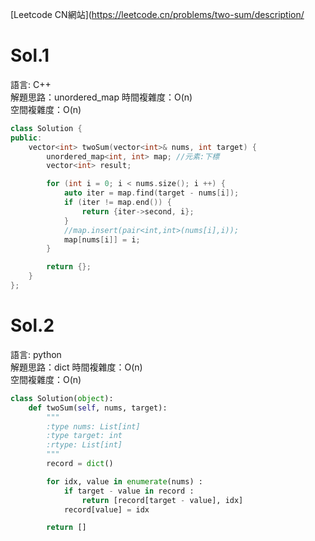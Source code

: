 [Leetcode CN網站](https://leetcode.cn/problems/two-sum/description/

# Sol.1   

語言: C++    
解題思路：unordered_map
時間複雜度：O(n)       
空間複雜度：O(n)    
```cpp
class Solution {
public:
    vector<int> twoSum(vector<int>& nums, int target) {
        unordered_map<int, int> map; //元素:下標
        vector<int> result;

        for (int i = 0; i < nums.size(); i ++) {
            auto iter = map.find(target - nums[i]);
            if (iter != map.end()) {
                return {iter->second, i};
            }
            //map.insert(pair<int,int>(nums[i],i));
            map[nums[i]] = i;
        }

        return {};
    }
};
```

# Sol.2   

語言: python    
解題思路：dict 
時間複雜度：O(n)       
空間複雜度：O(n)    
```python
class Solution(object):
    def twoSum(self, nums, target):
        """
        :type nums: List[int]
        :type target: int
        :rtype: List[int]
        """
        record = dict()

        for idx, value in enumerate(nums) :
            if target - value in record :
                return [record[target - value], idx]
            record[value] = idx

        return []
```

